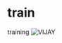 # train
training
![VIJAY](https://github.com/user-attachments/assets/bb6bec7e-f798-4493-9e32-a9bbcc735a44)
